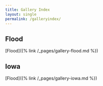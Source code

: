 ```yaml
---
title: Gallery Index
layout: single
permalink: /galleryindex/
---
```



## Flood

[Flood]({% link /_pages/gallery-flood.md %})


## Iowa

[Flood]({% link /_pages/gallery-iowa.md %})


